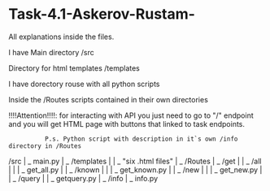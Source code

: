 # Task-4.1-Askerov-Rustam-
All explanations inside the files.

I have Main directory /src

Directory for html templates /templates

I have dorectory rouse with all python scripts

Inside the /Routes scripts contained in their own directories

!!!!Attention!!!!: for interacting with API you just need to go to "/" endpoint and you will get HTML page with buttons that linked to task endpoints. 

              P.s. Python script with description in it`s own /info directory in /Routes
/src
| _ main.py
| _ /templates
|             | _ "six .html files"
| _ /Routes
           | _ /get
           |        | _ /all
           |        |        | _ get_all.py
           |        | _ /known
           |        |        | _ get_known.py
           |        | _ /new
           |        |        | _ get_new.py
           |        | _ /query
           |                 | _ getquery.py
           | _ /info
                    | _ info.py
